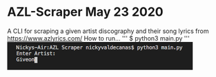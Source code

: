 # AZL-Scraper May 23 2020
A CLI for scraping a given artist discography and their song lyrics from https://www.azlyrics.com/
How to run...
'''
$ python3 main.py
'''
![Example 1](/images/ex1.png)
